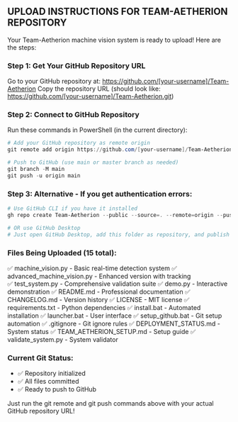 ## UPLOAD INSTRUCTIONS FOR TEAM-AETHERION REPOSITORY

Your Team-Aetherion machine vision system is ready to upload! Here are the steps:

### Step 1: Get Your GitHub Repository URL
Go to your GitHub repository at: https://github.com/[your-username]/Team-Aetherion
Copy the repository URL (should look like: https://github.com/[your-username]/Team-Aetherion.git)

### Step 2: Connect to GitHub Repository
Run these commands in PowerShell (in the current directory):

```powershell
# Add your GitHub repository as remote origin
git remote add origin https://github.com/[your-username]/Team-Aetherion.git

# Push to GitHub (use main or master branch as needed)
git branch -M main
git push -u origin main
```

### Step 3: Alternative - If you get authentication errors:
```powershell
# Use GitHub CLI if you have it installed
gh repo create Team-Aetherion --public --source=. --remote=origin --push

# OR use GitHub Desktop
# Just open GitHub Desktop, add this folder as repository, and publish
```

### Files Being Uploaded (15 total):
✅ machine_vision.py - Basic real-time detection system
✅ advanced_machine_vision.py - Enhanced version with tracking  
✅ test_system.py - Comprehensive validation suite
✅ demo.py - Interactive demonstration
✅ README.md - Professional documentation
✅ CHANGELOG.md - Version history
✅ LICENSE - MIT license
✅ requirements.txt - Python dependencies
✅ install.bat - Automated installation
✅ launcher.bat - User interface
✅ setup_github.bat - Git setup automation
✅ .gitignore - Git ignore rules
✅ DEPLOYMENT_STATUS.md - System status
✅ TEAM_AETHERION_SETUP.md - Setup guide
✅ validate_system.py - System validator

### Current Git Status:
- ✅ Repository initialized
- ✅ All files committed
- ✅ Ready to push to GitHub

Just run the git remote and git push commands above with your actual GitHub repository URL!
